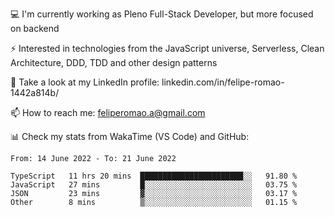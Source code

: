 💻 I'm currently working as Pleno Full-Stack Developer, but more focused on backend

⚡ Interested in technologies from the JavaScript universe, Serverless, Clean Architecture, DDD, TDD and other design patterns

👥 Take a look at my LinkedIn profile: linkedin.com/in/felipe-romao-1442a814b/

📫 How to reach me: feliperomao.a@gmail.com

📊 Check my stats from WakaTime (VS Code) and GitHub:

<!--START_SECTION:waka-->

```text
From: 14 June 2022 - To: 21 June 2022

TypeScript   11 hrs 20 mins  ███████████████████████░░   91.80 %
JavaScript   27 mins         █░░░░░░░░░░░░░░░░░░░░░░░░   03.75 %
JSON         23 mins         ▓░░░░░░░░░░░░░░░░░░░░░░░░   03.17 %
Other        8 mins          ▒░░░░░░░░░░░░░░░░░░░░░░░░   01.15 %
```

<!--END_SECTION:waka-->
